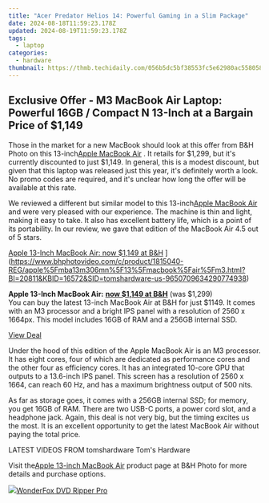 ```yaml
---
title: "Acer Predator Helios 14: Powerful Gaming in a Slim Package"
date: 2024-08-18T11:59:23.178Z
updated: 2024-08-19T11:59:23.178Z
tags:
  - laptop
categories:
  - hardware
thumbnail: https://thmb.techidaily.com/056b5dc5bf38553fc5e62980ac558058cdfef6fae043dca04e140a16eeec969f.jpg
---
```


## Exclusive Offer - M3 MacBook Air Laptop: Powerful 16GB / Compact N 13-Inch at a Bargain Price of $1,149

Those in the market for a new MacBook should look at this offer from B&H Photo on this 13-inch[Apple MacBook Air](https://www.bhphotovideo.com/c/product/1815040-REG/apple%5Fmba13m306mn%5F13%5Fmacbook%5Fair%5Fm3.html?BI=20811&KBID=16572&SID=tomshardware-us-4129610443775462363) . It retails for $1,299, but it's currently discounted to just $1,149\. In general, this is a modest discount, but given that this laptop was released just this year, it's definitely worth a look. No promo codes are required, and it's unclear how long the offer will be available at this rate.

 We reviewed a different but similar model to this 13-inch[Apple MacBook Air](https://tools.techidaily.com) and were very pleased with our experience. The machine is thin and light, making it easy to take. It also has excellent battery life, which is a point of its portability. In our review, we gave that edition of the MacBook Air 4.5 out of 5 stars.

[Apple 13-Inch MacBook Air: now $1,149 at B&amp;H](https://cdn.mos.cms.futurecdn.net/Csb7aRYuemhoBo6myWVb2R-200-100.jpg "Apple 13-Inch MacBook Air: now $1,149 at B&amp;H") ](https://www.bhphotovideo.com/c/product/1815040-REG/apple%5Fmba13m306mn%5F13%5Fmacbook%5Fair%5Fm3.html?BI=20811&KBID=16572&SID=tomshardware-us-9650709634290774938)

**Apple 13-Inch MacBook Air:** [**now $1,149 at B&H**](https://www.bhphotovideo.com/c/product/1815040-REG/apple%5Fmba13m306mn%5F13%5Fmacbook%5Fair%5Fm3.html?BI=20811&KBID=16572&SID=tomshardware-us-1151465904935938710) (was $1,299)  
 You can buy the latest 13-inch MacBook Air at B&H for just $1149\. It comes with an M3 processor and a bright IPS panel with a resolution of 2560 x 1664px. This model includes 16GB of RAM and a 256GB internal SSD.

[View Deal](https://www.bhphotovideo.com/c/product/1815040-REG/apple%5Fmba13m306mn%5F13%5Fmacbook%5Fair%5Fm3.html?BI=20811&KBID=16572&SID=tomshardware-us-9650709634290774938)

 Under the hood of this edition of the Apple MacBook Air is an M3 processor. It has eight cores, four of which are dedicated as performance cores and the other four as efficiency cores. It has an integrated 10-core GPU that outputs to a 13.6-inch IPS panel. This screen has a resolution of 2560 x 1664, can reach 60 Hz, and has a maximum brightness output of 500 nits.

 As far as storage goes, it comes with a 256GB internal SSD; for memory, you get 16GB of RAM. There are two USB-C ports, a power cord slot, and a headphone jack. Again, this deal is not very big, but the timing excites us the most. It is an excellent opportunity to get the latest MacBook Air without paying the total price.

 LATEST VIDEOS FROM tomshardware Tom's Hardware

 Visit the[Apple 13-inch MacBook Air](https://www.bhphotovideo.com/c/product/1815040-REG/apple%5Fmba13m306mn%5F13%5Fmacbook%5Fair%5Fm3.html?BI=20811&KBID=16572&SID=tomshardware-us-3482309082954226213) product page at B&H Photo for more details and purchase options.

<ins class="adsbygoogle"
     style="display:block"
     data-ad-format="autorelaxed"
     data-ad-client="ca-pub-7571918770474297"
     data-ad-slot="1223367746"></ins>



<ins class="adsbygoogle"
     style="display:block"
     data-ad-client="ca-pub-7571918770474297"
     data-ad-slot="8358498916"
     data-ad-format="auto"
     data-full-width-responsive="true"></ins>



<!-- affiliate ads begin -->
<a href="https://secure.2checkout.com/order/checkout.php?PRODS=3922934&QTY=1&AFFILIATE=108875&CART=1"><img src="https://secure.avangate.com/images/merchant/4b0a0290ad7df100b77e86839989a75e/products/ripperpro.png" border="0">WonderFox DVD Ripper Pro</a>
<!-- affiliate ads end -->